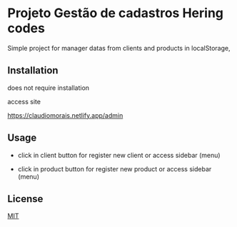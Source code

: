 # Projeto Gestão de cadastros Hering codes

Simple project for manager datas from clients and products in localStorage,

## Installation

does not require installation

access site 

<a>https://claudiomorais.netlify.app/admin</a>

## Usage

* click in client button for register new client or access sidebar (menu)

* click in product button for register new product or access sidebar (menu)


## License
[MIT](https://choosealicense.com/licenses/mit/)